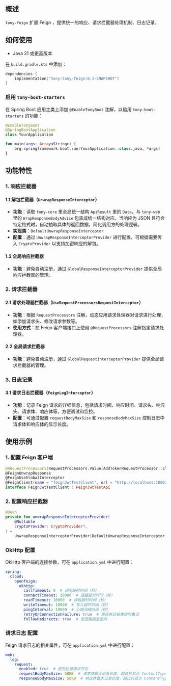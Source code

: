 ## 概述
`tony-feign` 扩展 Feign ，提供统一的响应、请求拦截器处理机制、日志记录。

## 如何使用
- Java 21 或更高版本


在 `build.gradle.kts` 中添加：
```kotlin
dependencies {
    implementation("tony:tony-feign:0.1-SNAPSHOT")
}
```
### 启用 `tony-boot-starters`
在 Spring Boot 应用主类上添加 `@EnableTonyBoot` 注解，以启用 `tony-boot-starters` 的功能：
```kotlin
@EnableTonyBoot
@SpringBootApplication
class YourApplication

fun main(args: Array<String>) {
    org.springframework.boot.run(YourApplication::class.java, *args)
}
```

## 功能特性

### 1. 响应拦截器
#### 1.1 解包拦截器（`UnwrapResponseInterceptor`）
- **功能**：读取 `tony-core` 里全局统一结构 `ApiResult` 里的 `Data`，与 `tony-web` 里的 `WrapResponseBodyAdvice` 包装成统一结构对应。当响应为 JSON 且符合特定格式时，自动抽取具体的返回数据，简化调用方的处理逻辑。
- **实现类**：`DefaultUnwrapResponseInterceptor`
- **配置**：通过 `UnwrapResponseInterceptorProvider` 进行配置，可根据需要传入 `CryptoProvider` 以支持加密响应的解包。

#### 1.2 全局响应拦截器
- **功能**：避免自动注册，通过 `GlobalResponseInterceptorProvider` 提供全局响应拦截器的管理。

### 2. 请求拦截器
#### 2.1 请求处理器拦截器（`UseRequestProcessorsRequestInterceptor`）
- **功能**：根据 `RequestProcessors` 注解，动态应用请求处理器对请求进行处理，如添加请求头、修改请求参数等。
- **使用方式**：在 Feign 客户端接口上使用 `@RequestProcessors` 注解指定请求处理器。

#### 2.2 全局请求拦截器
- **功能**：避免自动注册，通过 `GlobalRequestInterceptorProvider` 提供全局请求拦截器的管理。

### 3. 日志记录
#### 3.1 请求日志拦截器（`FeignLogInterceptor`）
- **功能**：记录 Feign 请求的详细信息，包括请求时间、响应时间、请求头、响应头、请求体、响应体等，方便调试和监控。
- **配置**：可通过配置 `requestBodyMaxSize` 和 `responseBodyMaxSize` 控制日志中请求体和响应体的显示长度。


## 使用示例

### 1. 配置 Feign 客户端
```kotlin
@RequestProcessors(RequestProcessors.Value(AddTokenRequestProcessor::class))
@FeignUnwrapResponse
@FeignUseGlobalInterceptor
@FeignClient(name = "feignJwtTestClient", url = "http://localhost:10003")
interface FeignJwtTestClient : FeignJwtTestApi
```

### 2. 配置响应拦截器
```kotlin
@Bean
private fun unwrapResponseInterceptorProvider(
    @Nullable
    cryptoProvider: CryptoProvider?,
) =
    UnwrapResponseInterceptorProvider(DefaultUnwrapResponseInterceptor(cryptoProvider))
```
### OkHttp 配置
OkHttp 客户端的连接参数，可在 `application.yml` 中进行配置：

```yaml
spring:
  cloud:
    openfeign:
      okhttp:
        callTimeout: 0  # 调用超时时间（秒）
        connectTimeout: 10000  # 连接超时时间（秒）
        readTimeout: 10000  # 读取超时时间（秒）
        writeTimeout: 10000  # 写入超时时间（秒）
        pingInterval: 10000  # 心跳间隔时间（秒）
        retryOnConnectionFailure: true  # 是否在连接失败时重试
        followRedirects: true  # 是否跟随重定向
```

### 请求日志 配置
Feign 请求日志的相关属性，可在 `application.yml` 中进行配置：

```yaml
web:
  log:
    request:
      enabled: true  # 是否记录请求日志
      requestBodyMaxSize: 50KB  # 请求体最大记录长度，超过只显示 ContentType
      responseBodyMaxSize: 50KB  # 响应体最大记录长度，超过只显示 ContentType
```
